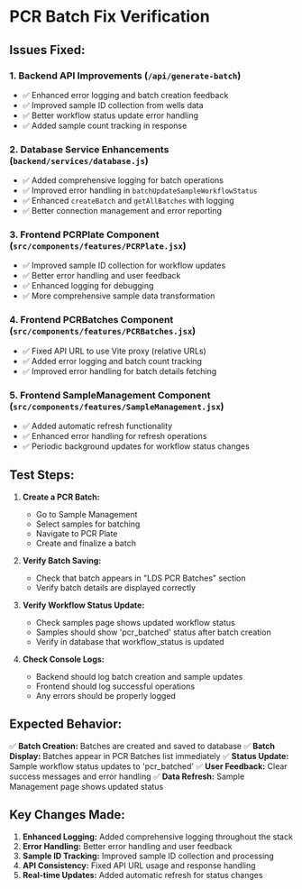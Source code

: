 # PCR Batch Fix Verification

## Issues Fixed:

### 1. Backend API Improvements (`/api/generate-batch`)
- ✅ Enhanced error logging and batch creation feedback
- ✅ Improved sample ID collection from wells data
- ✅ Better workflow status update error handling
- ✅ Added sample count tracking in response

### 2. Database Service Enhancements (`backend/services/database.js`)
- ✅ Added comprehensive logging for batch operations
- ✅ Improved error handling in `batchUpdateSampleWorkflowStatus`
- ✅ Enhanced `createBatch` and `getAllBatches` with logging
- ✅ Better connection management and error reporting

### 3. Frontend PCRPlate Component (`src/components/features/PCRPlate.jsx`)
- ✅ Improved sample ID collection for workflow updates
- ✅ Better error handling and user feedback
- ✅ Enhanced logging for debugging
- ✅ More comprehensive sample data transformation

### 4. Frontend PCRBatches Component (`src/components/features/PCRBatches.jsx`)
- ✅ Fixed API URL to use Vite proxy (relative URLs)
- ✅ Added error logging and batch count tracking
- ✅ Improved error handling for batch details fetching

### 5. Frontend SampleManagement Component (`src/components/features/SampleManagement.jsx`)
- ✅ Added automatic refresh functionality
- ✅ Enhanced error handling for refresh operations
- ✅ Periodic background updates for workflow status changes

## Test Steps:

1. **Create a PCR Batch:**
   - Go to Sample Management
   - Select samples for batching
   - Navigate to PCR Plate
   - Create and finalize a batch

2. **Verify Batch Saving:**
   - Check that batch appears in "LDS PCR Batches" section
   - Verify batch details are displayed correctly

3. **Verify Workflow Status Update:**
   - Check samples page shows updated workflow status
   - Samples should show 'pcr_batched' status after batch creation
   - Verify in database that workflow_status is updated

4. **Check Console Logs:**
   - Backend should log batch creation and sample updates
   - Frontend should log successful operations
   - Any errors should be properly logged

## Expected Behavior:

✅ **Batch Creation:** Batches are created and saved to database
✅ **Batch Display:** Batches appear in PCR Batches list immediately
✅ **Status Update:** Sample workflow status updates to 'pcr_batched'
✅ **User Feedback:** Clear success messages and error handling
✅ **Data Refresh:** Sample Management page shows updated status

## Key Changes Made:

1. **Enhanced Logging:** Added comprehensive logging throughout the stack
2. **Error Handling:** Better error handling and user feedback
3. **Sample ID Tracking:** Improved sample ID collection and processing
4. **API Consistency:** Fixed API URL usage and response handling
5. **Real-time Updates:** Added automatic refresh for status changes